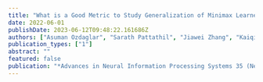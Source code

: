 ```yaml
---
title: "What is a Good Metric to Study Generalization of Minimax Learners?"
date: 2022-06-01
publishDate: 2023-06-12T09:48:22.161686Z
authors: ["Asuman Ozdaglar", "Sarath Pattathil", "Jiawei Zhang", "Kaiqing Zhang (Authors are listed in alphabetical order and Jiawei Zhang is the corresponding author)"]
publication_types: ["1"]
abstract: ""
featured: false
publication: "*Advances in Neural Information Processing Systems 35 (NeurIPS 2022)*"
---
```


